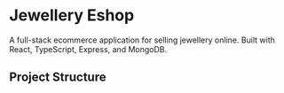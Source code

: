 # Jewellery Eshop

A full-stack ecommerce application for selling jewellery online. Built with React, TypeScript, Express, and MongoDB.

## Project Structure

